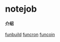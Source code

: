 # notejob

#### 介绍

[funbuild](http://127.0.0.1:8441/?message=Process%20funcron_server%20restarted)
[funcron](http://127.0.0.1:8445/)
[funcoin](http://127.0.0.1:8451/redoc)
